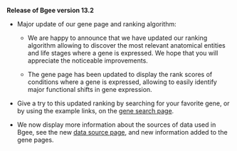 **Release of Bgee version 13.2**

* Major update of our gene page and ranking algorithm:
    * We are happy to announce that we have updated our ranking
      algorithm allowing to discover the most relevant anatomical
      entities and life stages where a gene is expressed. We hope
      that you will appreciate the noticeable improvements.

    * The gene page has been updated to display the rank scores of
      conditions where a gene is expressed, allowing to easily
      identify major functional shifts in gene expression.

* Give a try to this updated ranking by searching for your favorite
  gene, or by using the example links, on the
  [gene search page](/bgee13/?page=gene).
* We now display more information about the sources of data used in
  Bgee, see the new [data source page](/bgee13/?page=source), and new information added to the gene pages.
